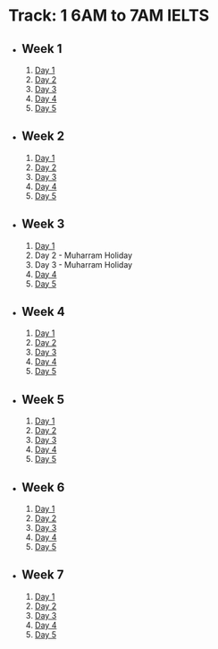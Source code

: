 # Track: 1 6AM to 7AM IELTS

- ## Week 1

   1. [Day 1](https://www.facebook.com/iCodeguru/videos/1552180998977828)
   2. [Day 2](https://www.facebook.com/iCodeguru/videos/1498265397440046)
   3. [Day 3](https://www.facebook.com/iCodeguru/videos/1129745338323772)
   4. [Day 4](https://www.facebook.com/iCodeguru/videos/1164553544873334)
   5. [Day 5](https://www.facebook.com/iCodeguru/videos/810749914363881)

- ## Week 2

   1. [Day 1](https://www.facebook.com/iCodeguru/videos/8024067470985829)
   2. [Day 2](https://www.facebook.com/iCodeguru/videos/1379786642702245)
   3. [Day 3](https://www.facebook.com/iCodeguru/videos/1523372771866116)
   4. [Day 4](https://www.facebook.com/iCodeguru/videos/1006605144799700)
   5. [Day 5](https://www.facebook.com/iCodeguru/videos/7837816686317472)

- ## Week 3

   1. [Day 1](https://www.facebook.com/iCodeguru/videos/761657355908260)
   2. Day 2 - Muharram Holiday
   3. Day 3 - Muharram Holiday
   4. [Day 4](https://www.facebook.com/iCodeguru/videos/1569511960625623)
   5. [Day 5](https://www.facebook.com/iCodeguru/videos/1045687760250220)

- ## Week 4

   1. [Day 1](https://www.facebook.com/iCodeguru/videos/1140597813680077)
   2. [Day 2](https://www.facebook.com/iCodeguru/videos/818498183731269)
   3. [Day 3](https://www.facebook.com/iCodeguru/videos/501024759266416)
   4. [Day 4](https://www.facebook.com/iCodeguru/videos/494694896582614)
   5. [Day 5](https://www.facebook.com/iCodeguru/videos/417065911352449)

- ## Week 5

   1. [Day 1](https://www.facebook.com/iCodeguru/videos/340905122411540)
   2. [Day 2](https://www.facebook.com/iCodeguru/videos/2462244270626890)
   3. [Day 3](https://www.facebook.com/iCodeguru/videos/906628767878730)
   4. [Day 4](https://www.facebook.com/iCodeguru/videos/500382482543759)
   5. [Day 5](https://www.facebook.com/watch/?v=1021546286134028)

- ## Week 6

   1. [Day 1](https://www.facebook.com/iCodeguru/videos/1570082010207003)
   2. [Day 2](https://www.facebook.com/iCodeguru/videos/1903103596802080)
   3. [Day 3](https://www.facebook.com/iCodeguru/videos/1100050455061130)
   4. [Day 4](https://www.facebook.com/watch/?v=416497597509946)
   5. [Day 5](https://www.facebook.com/iCodeguru/videos/442660485430699)

- ## Week 7

   1. [Day 1](https://www.facebook.com/iCodeguru/videos/879164144073779)
   2. [Day 2](https://www.facebook.com/iCodeguru/videos/521138287075049)
   3. [Day 3](https://www.facebook.com/iCodeguru/videos/1640029710125884)
   4. [Day 4](https://www.facebook.com/iCodeguru/videos/1230824211275251)
   5. [Day 5](https://www.facebook.com/iCodeguru/videos/464170716454367)

<!-- - ## Week 8

   1. [Day 1]()
   2. [Day 2]()
   3. [Day 3]()
   4. [Day 4]()
   5. [Day 5]() -->

<!-- - ## Week 

   1. [Day 1]()
   2. [Day 2]()
   3. [Day 3]()
   4. [Day 4]()
   5. [Day 5]() -->